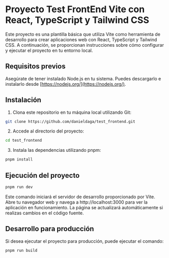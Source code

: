 # Proyecto Test FrontEnd Vite con React, TypeScript y Tailwind CSS

Este proyecto es una plantilla básica que utiliza Vite como herramienta de desarrollo para crear aplicaciones web con React, TypeScript y Tailwind CSS. A continuación, se proporcionan instrucciones sobre cómo configurar y ejecutar el proyecto en tu entorno local.

## Requisitos previos

Asegúrate de tener instalado Node.js en tu sistema. Puedes descargarlo e instalarlo desde [https://nodejs.org/](https://nodejs.org/).

## Instalación

1. Clona este repositorio en tu máquina local utilizando Git:

```bash
git clone https://github.com/danieldaga/test_frontend.git
```

2. Accede al directorio del proyecto:

```bash
cd test_frontend
```

3. Instala las dependencias utilizando pnpm:

```bash
pnpm install
```

## Ejecución del proyecto

```bash
pnpm run dev
```

Este comando iniciará el servidor de desarrollo proporcionado por Vite. Abre tu navegador web y navega a http://localhost:3000 para ver la aplicación en funcionamiento. La página se actualizará automáticamente si realizas cambios en el código fuente.

## Desarrollo para producción

Si desea ejecutar el proyecto para producción, puede ejecutar el comando:

```bash
pnpm run build
```



